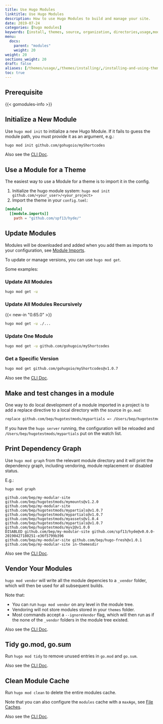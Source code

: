 ```yaml
---
title: Use Hugo Modules
linktitle: Use Hugo Modules
description: How to use Hugo Modules to build and manage your site.
date: 2019-07-24
categories: [hugo modules]
keywords: [install, themes, source, organization, directories,usage,modules]
menu:
  docs:
    parent: "modules"
    weight: 20
weight: 20
sections_weight: 20
draft: false
aliases: [/themes/usage/,/themes/installing/,/installing-and-using-themes/]
toc: true
---
```


## Prerequisite

{{< gomodules-info >}}



## Initialize a New Module

Use `hugo mod init` to initialize a new Hugo Module. If it fails to guess the module path, you must provide it as an argument, e.g.:

```bash
hugo mod init github.com/gohugoio/myShortcodes
```

Also see the [CLI Doc](/commands/hugo_mod_init/).

## Use a Module for a Theme
The easiest way to use a Module for a theme is to import it in the config.

1. Initialize the hugo module system: `hugo mod init github.com/<your_user>/<your_project>`
2. Import the theme in your `config.toml`: 

```toml
[module]
  [[module.imports]]
    path = "github.com/spf13/hyde/"
```

## Update Modules

Modules will be downloaded and added when you add them as imports to your configuration, see [Module Imports](/hugo-modules/configuration/#module-config-imports).

To update or manage versions, you can use `hugo mod get`.

Some examples:

### Update All Modules

```bash
hugo mod get -u
```

### Update All Modules Recursively

{{< new-in "0.65.0" >}}

```bash
hugo mod get -u ./...
```

### Update One Module

```bash
hugo mod get -u github.com/gohugoio/myShortcodes
```
### Get a Specific Version

```bash
hugo mod get github.com/gohugoio/myShortcodes@v1.0.7
```

Also see the [CLI Doc](/commands/hugo_mod_get/).

## Make and test changes in a module

One way to do local development of a module imported in a project is to add a replace directive to a local directory with the source in `go.mod`:

```bash
replace github.com/bep/hugotestmods/mypartials => /Users/bep/hugotestmods/mypartials
```

If you have the `hugo server` running, the configuration will be reloaded and `/Users/bep/hugotestmods/mypartials` put on the watch list. 


## Print Dependency Graph


Use `hugo mod graph` from the relevant module directory and it will print the dependency graph, including vendoring, module replacement or disabled status.

E.g.:

```
hugo mod graph

github.com/bep/my-modular-site github.com/bep/hugotestmods/mymounts@v1.2.0
github.com/bep/my-modular-site github.com/bep/hugotestmods/mypartials@v1.0.7
github.com/bep/hugotestmods/mypartials@v1.0.7 github.com/bep/hugotestmods/myassets@v1.0.4
github.com/bep/hugotestmods/mypartials@v1.0.7 github.com/bep/hugotestmods/myv2@v1.0.0
DISABLED github.com/bep/my-modular-site github.com/spf13/hyde@v0.0.0-20190427180251-e36f5799b396
github.com/bep/my-modular-site github.com/bep/hugo-fresh@v1.0.1
github.com/bep/my-modular-site in-themesdir

```

Also see the [CLI Doc](/commands/hugo_mod_graph/).

## Vendor Your Modules

`hugo mod vendor` will write all the module depencies to a `_vendor` folder, which will then be used for all subsequent builds.

Note that:

* You can run `hugo mod vendor` on any level in the module tree.
* Vendoring will not store modules stored in your `themes` folder.
* Most commands accept a `--ignoreVendor` flag, which will then run as if the none of the `_vendor` folders in the module tree existed.

Also see the [CLI Doc](/commands/hugo_mod_vendor/).


## Tidy go.mod, go.sum

Run `hugo mod tidy` to remove unused entries in `go.mod` and `go.sum`.

Also see the [CLI Doc](/commands/hugo_mod_clean/).

## Clean Module Cache

Run `hugo mod clean` to delete the entire modules cache.

Note that you can also configure the `modules` cache with a `maxAge`, see [File Caches](/hugo-modules/configuration/#configure-file-caches).



Also see the [CLI Doc](/commands/hugo_mod_clean/).

